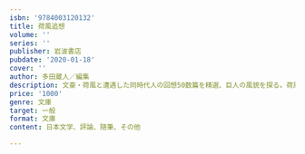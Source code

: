 ```yaml
---
isbn: '9784003120132'
title: 荷風追想
volume: ''
series: ''
publisher: 岩波書店
pubdate: '2020-01-18'
cover: ''
author: 多田蔵人／編集
description: 文豪・荷風と遭遇した同時代人の回想50数篇を精選、巨人の風貌を探る。荷風文学への道案内とする。
price: '1000'
genre: 文庫
target: 一般
format: 文庫
content: 日本文学、評論、随筆、その他

---
```

